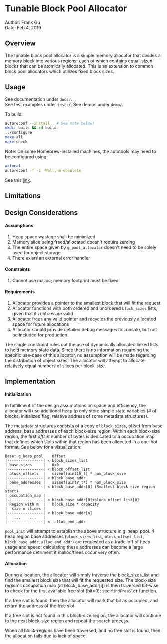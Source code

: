 # Tunable Block Pool Allocator
Author: Frank Gu  
Date: Feb 4, 2019

## Overview
The tunable block pool allocator is a simple memory allocator that divides a memory block into various regions; each of which contains equal-sized blocks that can be atomically allocated. This is an extension to common block pool allocators which utilizes fixed block sizes.

## Usage
See documentation under `docs/`.  
See test examples under `tests/`.
See demos under `demo/`.

To build:
```bash
autoreconf --install   # See note below!
mkdir build && cd build
../configure
make all
make check
```

Note:
On some Homebrew-installed machines, the autotools may need to be configured using:
```bash
aclocal
autoreconf -f -i -Wall,no-obsolete
```
See this [link](https://github.com/Homebrew/legacy-homebrew/issues/5117).

## Limitations

## Design Considerations
#### Assumptions
1. Heap space wastage shall be minimized
2. Memory slice being freed/allocated doesn't require zeroing
3. The entire space given by `g_pool_allocator` doesn't need to be solely used for object storage
4. There exists an external error handler

#### Constraints
1. Cannot use malloc; memory footprint must be fixed.

#### Requirements
1. Allocator provides a pointer to the smallest block that will fit the request
2. Allocator functions with both ordered and unordered `block_sizes` lists, given that its entries are valid
3. Allocator frees any valid pointer and recycles the previously allocated space for future allocations
4. Allocator should provide detailed debug messages to console, but not be included for production.

The single constraint rules out the use of dynamically allocated linked lists to hold memory state data. Since there is no information regarding the specific use-case of this allocator, no assumption will be made regarding the distribution of object sizes. The allocator will attempt to allocate relatively equal numbers of slices per block-size.

## Implementation
#### Initialization
In fulfillment of the design assumptions on space and efficiency, the allocator will use additional heap tp only store simple state variables (# of blocks, initialized flag, relative address of some metadata structures).

The metadata structures consists of a copy of `block_sizes`, offset from base address, base addresses of each block-size region. Within each block-size region, the first *offset* number of bytes is dedicated to a occupation map that defines which slots within that region has been allocated in a one-hot format. See below for a visualization:

```
Base: g_heap_pool    Offset  
|----------------| < block_sizes_list  
| base_sizes     |   0x0  
|----------------| < block_offset_list  
| block_offsets  |   sizeof(uint16_t) * num_block_size  
|----------------| < block_base_addr  
| base_addresses |   sizeof(uint8_t*) * num_block_size  
|----------------| < block_base_addr[0] (Smallest block-size region start)
| occupation_map |
|----------------| < block_base_addr[0]+block_offset_list[0]
| Region with m  |   block_size * capacity
|  size n slices |
|----------------| < block_base_addr[n]
|   ...    ...   |
|----------------| <- alloc_end_addr
```

`pool_init` will attempt to establish the above structure in g_heap_pool.
4 heap region base addresses (`block_sizes_list`, `block_offset_list`, `block_base_addr`, `alloc_end_addr`) are requested as a trade-off of heap usage and speed; calculating these addresses can become a large performance detriment if malloc/frees occur very often.

#### Allocation
During allocation, the allocator will simply traverse the block_sizes_list and find the smallest block size that will fit the requested size. The block-size region's occupation map (at block_base_addr[i]) is then traversed bit-wise to check for the first available free slot (bit=0); see `findFreeSlot` function.

If a free slot is found, then the allocator will mark that bit as occupied, and return the address of the free slot.

If a free slot is not found in this block-size region, the allocator will continue to the next block-size region and repeat the search process.

When all block-regions have been traversed, and no free slot is found, then the allocation fails due to lack of space.
